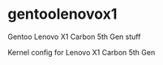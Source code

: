 # gentoolenovox1
Gentoo Lenovo X1 Carbon 5th Gen stuff


Kernel config for Lenovo X1 Carbon 5th Gen
